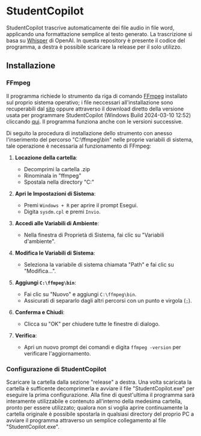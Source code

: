 # StudentCopilot
StudentCopilot trascrive automaticamente dei file audio in file word, applicando una formattazione semplice al testo generato. La trascrizione si basa su 
[Whisper](https://github.com/openai/whisper?tab=readme-ov-file) di OpenAI.
In questa repository è presente il codice del programma, a destra è possibile scaricare la release per il solo utilizzo. 
## Installazione
### FFmpeg
Il programma richiede lo strumento da riga di comando [FFmpeg](https://ffmpeg.org/download.html#build-windows) installato sul proprio sistema operativo; i file neccessari all'installazione sono recuperabili dal [sito](https://ffmpeg.org/download.html#build-windows) oppure attraverso il download diretto della versione usata per programmare StudentCopilot (Windows Build 2024-03-10 12:52) cliccando [qui](https://github.com/BtbN/FFmpeg-Builds/releases/download/latest/ffmpeg-master-latest-win64-gpl-shared.zip). Il programma funziona anche con le versioni successive.

Di seguito la procedura di installazione dello strumento con anesso l'inserimento del percorso "C:\ffmpeg\bin" nelle proprie variabili di sistema, tale operazione è necessaria al funzionamento di FFmpeg:
1. **Locazione della cartella**:
   - Decomprimi la cartella .zip
   - Rinominala in "ffmpeg"
   - Spostala nella directory "C:\"

2. **Apri le Impostazioni di Sistema**:
   - Premi `Windows + R` per aprire il prompt Esegui.
   - Digita `sysdm.cpl` e premi `Invio`.

3. **Accedi alle Variabili di Ambiente**:
   - Nella finestra di Proprietà di Sistema, fai clic su "Variabili d'ambiente".

4. **Modifica le Variabili di Sistema**:
   - Seleziona la variabile di sistema chiamata "Path" e fai clic su "Modifica...".

5. **Aggiungi `C:\ffmpeg\bin`**:
   - Fai clic su "Nuovo" e aggiungi `C:\ffmpeg\bin`.
   - Assicurati di separarlo dagli altri percorsi con un punto e virgola (`;`).

6. **Conferma e Chiudi**:
   - Clicca su "OK" per chiudere tutte le finestre di dialogo.

7. **Verifica**:
   - Apri un nuovo prompt dei comandi e digita `ffmpeg -version` per verificare l'aggiornamento.

### Configurazione di StudentCopilot

Scaricare la cartella dalla sezione "release" a destra. Una volta scaricata la cartella è sufficente decomprimerla e avviare il file "StudentCopilot.exe" per eseguire la prima configurazione. Alla fine di quest'ultima il programma sarà interamente utilizzabile e contenuto all'interno della medesima cartella, pronto per essere utilizzato; qualora non si voglia aprire continuamente la cartella originale è possibile spostarla in qualsiasi directory del proprio PC a avviare il programma attraverso un semplice collegamento al file "StudentCopilot.exe".
